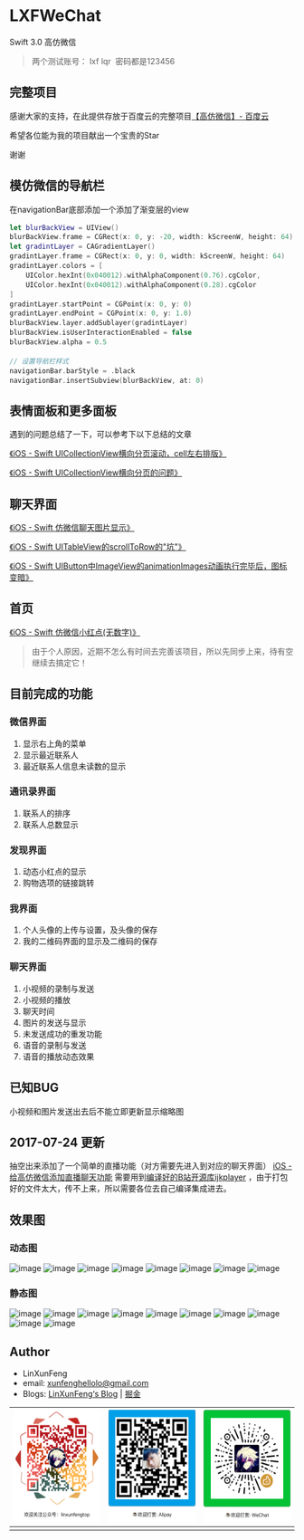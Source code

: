 # LXFWeChat
Swift 3.0 高仿微信

> 两个测试账号： lxf lqr  密码都是123456 

## 完整项目

感谢大家的支持，在此提供存放于百度云的完整项目[【高仿微信】- 百度云](https://pan.baidu.com/s/1bpB55Bx)

希望各位能为我的项目献出一个宝贵的Star

谢谢


## 模仿微信的导航栏
在navigationBar底部添加一个添加了渐变层的view
```swift
let blurBackView = UIView()
blurBackView.frame = CGRect(x: 0, y: -20, width: kScreenW, height: 64)
let gradintLayer = CAGradientLayer()
gradintLayer.frame = CGRect(x: 0, y: 0, width: kScreenW, height: 64)
gradintLayer.colors = [
    UIColor.hexInt(0x040012).withAlphaComponent(0.76).cgColor,
    UIColor.hexInt(0x040012).withAlphaComponent(0.28).cgColor
]
gradintLayer.startPoint = CGPoint(x: 0, y: 0)
gradintLayer.endPoint = CGPoint(x: 0, y: 1.0)
blurBackView.layer.addSublayer(gradintLayer)
blurBackView.isUserInteractionEnabled = false
blurBackView.alpha = 0.5

// 设置导航栏样式
navigationBar.barStyle = .black
navigationBar.insertSubview(blurBackView, at: 0)
```

## 表情面板和更多面板
遇到的问题总结了一下，可以参考下以下总结的文章

[《iOS - Swift UICollectionView横向分页滚动，cell左右排版》](https://juejin.im/post/6844903533507002376)

[《iOS - Swift UICollectionView横向分页的问题》](https://juejin.im/post/6844903533498597384)

## 聊天界面
[《iOS - Swift 仿微信聊天图片显示》](https://juejin.im/post/6844903533511344142)

[《iOS - Swift UITableView的scrollToRow的"坑"》](https://juejin.im/post/6844903533473431560)

[《iOS - Swift UIButton中ImageView的animationImages动画执行完毕后，图标变暗》](https://juejin.im/post/6844903533502791693)


## 首页
[《iOS - Swift 仿微信小红点(无数字)》](https://juejin.im/post/6844903533490208775)


>由于个人原因，近期不怎么有时间去完善该项目，所以先同步上来，待有空继续去搞定它！

## 目前完成的功能
### 微信界面
1. 显示右上角的菜单
2. 显示最近联系人
3. 最近联系人信息未读数的显示

### 通讯录界面
1. 联系人的排序
2. 联系人总数显示

### 发现界面
1. 动态小红点的显示
2. 购物选项的链接跳转

### 我界面
1. 个人头像的上传与设置，及头像的保存
2. 我的二维码界面的显示及二维码的保存

### 聊天界面
1. 小视频的录制与发送
2. 小视频的播放
3. 聊天时间
4. 图片的发送与显示
5. 未发送成功的重发功能
6. 语音的录制与发送
7. 语音的播放动态效果

## 已知BUG
小视频和图片发送出去后不能立即更新显示缩略图

## 2017-07-24 更新
抽空出来添加了一个简单的直播功能（对方需要先进入到对应的聊天界面）
[iOS - 给高仿微信添加直播聊天功能](https://juejin.im/post/6844903533506985997)
需要用到[编译好的B站开源库ijkplayer](https://github.com/LinXunFeng/IJKFramework) ，由于打包好的文件太大，传不上来，所以需要各位去自己编译集成进去。


## 效果图
### 动态图
![image](https://github.com/LinXunFeng/LXFWeChat/raw/master/Screenshots/1.gif)
![image](https://github.com/LinXunFeng/LXFWeChat/raw/master/Screenshots/2.gif)
![image](https://github.com/LinXunFeng/LXFWeChat/raw/master/Screenshots/3.gif)
![image](https://github.com/LinXunFeng/LXFWeChat/raw/master/Screenshots/4.gif)
![image](https://github.com/LinXunFeng/LXFWeChat/raw/master/Screenshots/5.gif)
![image](https://github.com/LinXunFeng/LXFWeChat/raw/master/Screenshots/6.gif)
![image](https://github.com/LinXunFeng/LXFWeChat/raw/master/Screenshots/7.gif)
![image](https://github.com/LinXunFeng/LXFWeChat/raw/master/Screenshots/8.gif)

### 静态图
![image](https://github.com/LinXunFeng/LXFWeChat/raw/master/Screenshots/Snip20170206_1.png)
![image](https://github.com/LinXunFeng/LXFWeChat/raw/master/Screenshots/Snip20170214_1.png)
![image](https://github.com/LinXunFeng/LXFWeChat/raw/master/Screenshots/Snip20170214_2.png)
![image](https://github.com/LinXunFeng/LXFWeChat/raw/master/Screenshots/Snip20170214_3.png)
![image](https://github.com/LinXunFeng/LXFWeChat/raw/master/Screenshots/Snip20170214_4.png)
![image](https://github.com/LinXunFeng/LXFWeChat/raw/master/Screenshots/Snip20170214_5.png)
![image](https://github.com/LinXunFeng/LXFWeChat/raw/master/Screenshots/Snip20170214_6.png)
![image](https://github.com/LinXunFeng/LXFWeChat/raw/master/Screenshots/Snip20170214_7.png)
![image](https://github.com/LinXunFeng/LXFWeChat/raw/master/Screenshots/Snip20170214_8.png)
![image](https://github.com/LinXunFeng/LXFWeChat/raw/master/Screenshots/Snip20170214_9.png)





## Author

- LinXunFeng
- email: [xunfenghellolo@gmail.com](mailto:xunfenghellolo@gmail.com)
- Blogs:  [LinXunFeng‘s Blog](http://linxunfeng.top/)  | [掘金](https://juejin.im/user/58f8065e61ff4b006646c72d/posts)



| <img src="https://github.com/LinXunFeng/site/raw/master/source/images/others/wx/wxQR_tip.png" style="width:200px;height:200px;"></img> | <img src="https://github.com/LinXunFeng/site/raw/master/source/images/others/pay/alipay_tip.png" style="width:200px;height:200px;"></img> | <img src="https://github.com/LinXunFeng/site/raw/master/source/images/others/pay/wechat_tip.png" style="width:200px;height:200px;"></img> |
| :----------------------------------------------------------: | :----------------------------------------------------------: | :----------------------------------------------------------: |
|                                                              |                                                              |                                                              |





